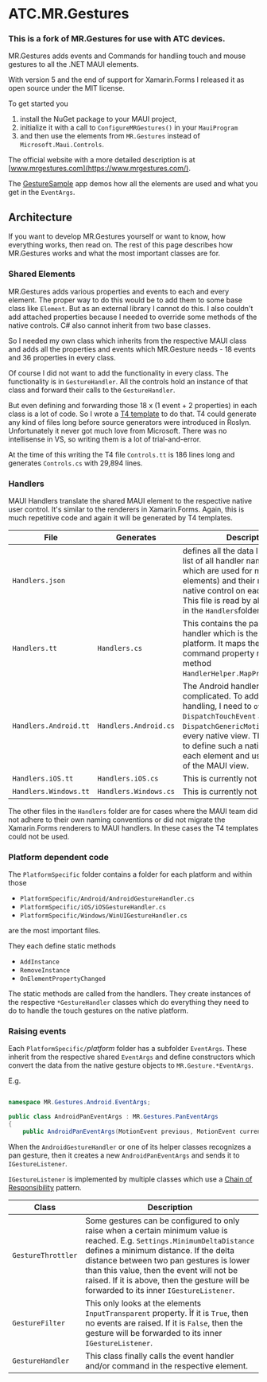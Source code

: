 # ATC.MR.Gestures
### This is a fork of MR.Gestures for use with ATC devices.

MR.Gestures adds events and Commands for handling touch and mouse gestures to all the .NET MAUI elements.

With version 5 and the end of support for Xamarin.Forms I released it as open source under the MIT license.

To get started you

1) install the NuGet package to your MAUI project,
2) initialize it with a call to `ConfigureMRGestures()` in your `MauiProgram`
3) and then use the elements from `MR.Gestures` instead of `Microsoft.Maui.Controls`.

The official website with a more detailed description is at [www.mrgestures.com](https://www.mrgestures.com/).

The [GestureSample](https://github.com/MichaelRumpler/GestureSample) app demos how all the elements are used and what you get in the `EventArgs`.

## Architecture

If you want to develop MR.Gestures yourself or want to know, how everything works, then read on. The rest of this page describes how MR.Gestures works and what the most important classes are for.

### Shared Elements

MR.Gestures adds various properties and events to each and every element.
The proper way to do this would be to add them to some base class like `Element`. But as an external library I cannot do this.
I also couldn't add attached properties because I needed to override some methods of the native controls.
C# also cannot inherit from two base classes.

So I needed my own class which inherits from the respective MAUI class and adds all the properties and events which MR.Gesture needs - 18 events and 36 properties in every class.

Of course I did not want to add the functionality in every class. The functionality is in `GestureHandler`. All the controls hold an instance of that class and forward their calls to the `GestureHandler`.

But even defining and forwarding those 18 x (1 event + 2 properties) in each class is a lot of code. So I wrote a [T4 template](https://learn.microsoft.com/en-us/visualstudio/modeling/code-generation-and-t4-text-templates?view=vs-2022) to do that.
T4 could generate any kind of files long before source generators were introduced in Roslyn. Unfortunately it never got much love from Microsoft.
There was no intellisense in VS, so writing them is a lot of trial-and-error.

At the time of this writing the T4 file `Controls.tt` is 186 lines long and generates `Controls.cs` with 29,894 lines.

### Handlers
 
MAUI Handlers translate the shared MAUI element to the respective native user control. It's similar to the renderers in Xamarin.Forms.
Again, this is much repetitive code and again it will be generated by T4 templates.

| File   | Generates   | Description   |
|---|---|---|
| `Handlers.json` | | defines all the data I need. It is a list of all handler names (some of which are used for multiple elements) and their respective native control on each platform. This file is read by all T4 templates in the `Handlers`folder. |
| `Handlers.tt` | `Handlers.cs` | This contains the part of the handler which is the same on every platform. It maps the event and command property names to the method `HandlerHelper.MapPropertyChanged`. |
| `Handlers.Android.tt` | `Handlers.Android.cs` | The Android handlers are a bit complicated. To add my gesture handling, I need to `override DispatchTouchEvent` and `DispatchGenericMotionEvent` in every native view. Therefore I need to define such a native view for each element and use that instead of the MAUI view. |
| `Handlers.iOS.tt` | `Handlers.iOS.cs` | This is currently not used. |
| `Handlers.Windows.tt` | `Handlers.Windows.cs` | This is currently not used. |

The other files in the `Handlers` folder are for cases where the MAUI team did not adhere to their own naming conventions or did not migrate the Xamarin.Forms renderers to MAUI handlers.
In these cases the T4 templates could not be used.

### Platform dependent code

The `PlatformSpecific` folder contains a folder for each platform and within those

- `PlatformSpecific/Android/AndroidGestureHandler.cs`
- `PlatformSpecific/iOS/iOSGestureHandler.cs`
- `PlatformSpecific/Windows/WinUIGestureHandler.cs`

are the most important files.

They each define static methods

- `AddInstance`
- `RemoveInstance`
- `OnElementPropertyChanged`

The static methods are called from the handlers. They create instances of the respective `*GestureHandler` classes which do everything they need to do to handle the touch gestures on the native platform.

### Raising events

Each `PlatformSpecific/`_platform_ folder has a subfolder `EventArgs`. These inherit from the respective shared `EventArgs` and define constructors which convert the data from the native gesture objects to `MR.Gesture.*EventArgs`.

E.g.

~~~~ csharp

namespace MR.Gestures.Android.EventArgs;

public class AndroidPanEventArgs : MR.Gestures.PanEventArgs
{
    public AndroidPanEventArgs(MotionEvent previous, MotionEvent current, PanEventArgs prevArgs, global::Android.Views.View view)

~~~~

When the `AndroidGestureHandler` or one of its helper classes recognizes a pan gesture, then it creates a new `AndroidPanEventArgs` and sends it to `IGestureListener`.

`IGestureListener` is implemented by multiple classes which use a [Chain of Responsibility](https://www.oodesign.com/chain-of-responsibility-pattern/) pattern.

| Class  | Description  |
|---|---|
| `GestureThrottler` | Some gestures can be configured to only raise when a certain minimum value is reached. E.g. `Settings.MinimumDeltaDistance` defines a minimum distance. If the delta distance between two pan gestures is lower than this value, then the event will not be raised. If it is above, then the gesture will be forwarded to its inner `IGestureListener`. |
| `GestureFilter` | This only looks at the elements `InputTransparent` property. Îf it is `True`, then no events are raised. If it is `False`, then the gesture will be forwarded to its inner `IGestureListener`.|
| `GestureHandler` | This class finally calls the event handler and/or command in the respective element. |
